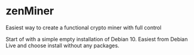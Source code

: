 # zenMiner
Easiest way to create a functional crypto miner with full control

Start of with a simple empty installation of Debian 10.
Easiest from Debian Live and choose install without any packages.


